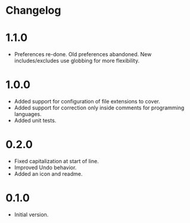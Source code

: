 # Changelog

# 1.1.0
- Preferences re-done. Old preferences abandoned. New includes/excludes use globbing for more flexibility.

# 1.0.0
- Added support for configuration of file extensions to cover.
- Added support for correction only inside comments for programming languages.
- Added unit tests.

# 0.2.0
- Fixed capitalization at start of line.
- Improved Undo behavior.
- Added an icon and readme.

# 0.1.0
- Initial version.

